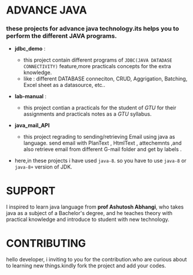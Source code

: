 # ADVANCE JAVA
### these projects for advance java technology.its helps you to perform the different JAVA programs.

 - **jdbc_demo** :
    - this project contain different programs of `JDBC(JAVA DATADASE CONNECTIVITY)` feature,more practicals concepts for the extra knowledge.
    - like : different DATABASE conneciton, CRUD, Aggrigation, Batching, Excel sheet as a datasource, etc.. 
 - **lab-manual** :
    - this project contian a practicals for the student of _GTU_ for their assignments and practicals notes as a _GTU_ syllabus.
 - **java_mail_API**
   - this project regrading to sending/retrieving Email using java as language. send email with PlanText , HtmlText , attechemnts ,and also retrieve email from different G-mail folder and get by labels . 

 - here,in these projects i have used `java-8`. so you have to use `java-8` or `java-8+` version of JDK.

# SUPPORT
I inspired to learn java language from **prof Ashutosh Abhangi**, who takes java as a subject of a Bachelor's degree, and he teaches theory with practical knowledge and introduce to student with new technology.

# CONTRIBUTING
hello developer, i inviting to you for the contribution.who are curious about to learning new things.kindly fork the project and add your codes.
